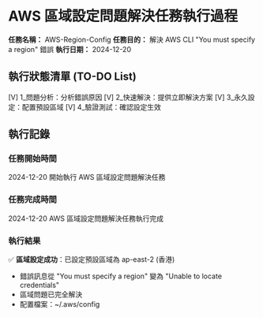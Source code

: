 # AWS 區域設定問題解決任務執行過程

**任務名稱：** AWS-Region-Config
**任務目的：** 解決 AWS CLI "You must specify a region" 錯誤
**執行日期：** 2024-12-20

## 執行狀態清單 (TO-DO List)

[V] 1_問題分析：分析錯誤原因
[V] 2_快速解決：提供立即解決方案
[V] 3_永久設定：配置預設區域
[V] 4_驗證測試：確認設定生效

## 執行記錄

### 任務開始時間
2024-12-20 開始執行 AWS 區域設定問題解決任務

### 任務完成時間
2024-12-20 AWS 區域設定問題解決任務執行完成

### 執行結果
✅ **區域設定成功**：已設定預設區域為 ap-east-2 (香港)
- 錯誤訊息從 "You must specify a region" 變為 "Unable to locate credentials"
- 區域問題已完全解決
- 配置檔案：~/.aws/config